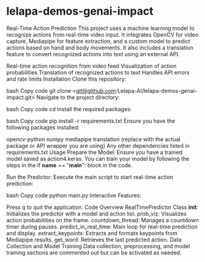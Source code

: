 # lelapa-demos-genai-impact
Real-Time Action Prediction
This project uses a machine learning model to recognize actions from real-time video input. It integrates OpenCV for video capture, Mediapipe for feature extraction, and a custom model to predict actions based on hand and body movements. It also includes a translation feature to convert recognized actions into text using an external API.

Real-time action recognition from video feed
Visualization of action probabilities
Translation of recognized actions to text
Handles API errors and rate limits
Installation
Clone this repository:

bash
Copy code
git clone <git@github.com:Lelapa-AI/lelapa-demos-genai-impact.git>
Navigate to the project directory:

bash
Copy code
cd <into the project directory>
Install the required packages:

bash
Copy code
pip install -r requirements.txt
Ensure you have the following packages installed:

opencv-python
numpy
mediapipe
translation (replace with the actual package or API wrapper you are using)
Any other dependencies listed in requirements.txt
Usage
Prepare the Model: Ensure you have a trained model saved as action4.keras. You can train your model by following the steps in the if __name__ == "__main__": block in the code.

Run the Predictor: Execute the main script to start real-time action prediction:

bash
Copy code
python main.py
Interactive Features:

Press q to quit the application.
Code Overview
RealTimePredictor Class
__init__: Initializes the predictor with a model and action list.
prob_viz: Visualizes action probabilities on the frame.
countdown_thread: Manages a countdown timer during pauses.
predict_in_real_time: Main loop for real-time prediction and display.
extract_keypoints: Extracts and formats keypoints from Mediapipe results.
get_word: Retrieves the last predicted action.
Data Collection and Model Training
Data collection, preprocessing, and model training sections are commented out but can be activated as needed.
